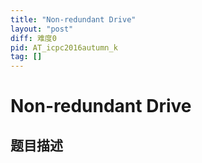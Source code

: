 ```yaml
---
title: "Non-redundant Drive"
layout: "post"
diff: 难度0
pid: AT_icpc2016autumn_k
tag: []
---
```


# Non-redundant Drive

## 题目描述

[problemUrl]: https://atcoder.jp/contests/jag2016autumn/tasks/icpc2016autumn_k



